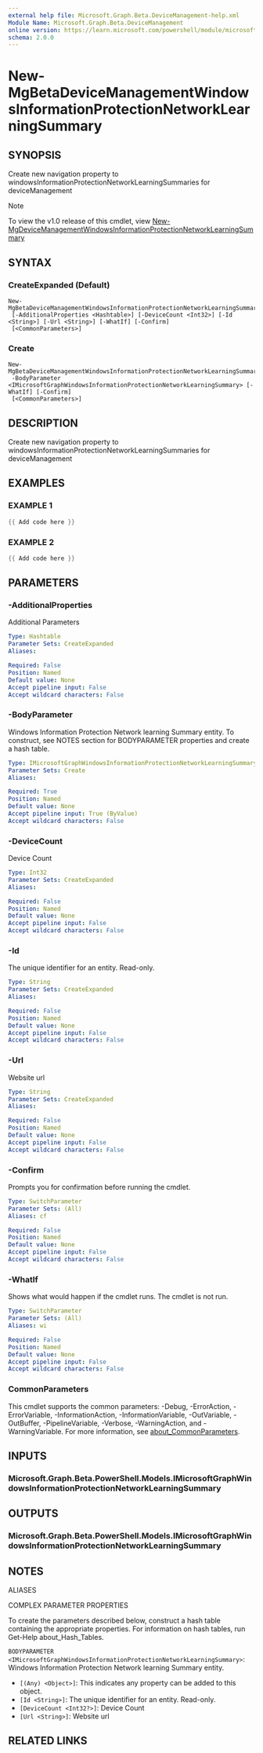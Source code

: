```yaml
---
external help file: Microsoft.Graph.Beta.DeviceManagement-help.xml
Module Name: Microsoft.Graph.Beta.DeviceManagement
online version: https://learn.microsoft.com/powershell/module/microsoft.graph.beta.devicemanagement/new-mgbetadevicemanagementwindowsinformationprotectionnetworklearningsummary
schema: 2.0.0
---
```


# New-MgBetaDeviceManagementWindowsInformationProtectionNetworkLearningSummary

## SYNOPSIS
Create new navigation property to windowsInformationProtectionNetworkLearningSummaries for deviceManagement

> [!NOTE]
> To view the v1.0 release of this cmdlet, view [New-MgDeviceManagementWindowsInformationProtectionNetworkLearningSummary](/powershell/module/Microsoft.Graph.DeviceManagement/New-MgDeviceManagementWindowsInformationProtectionNetworkLearningSummary?view=graph-powershell-v1.0)

## SYNTAX

### CreateExpanded (Default)
```
New-MgBetaDeviceManagementWindowsInformationProtectionNetworkLearningSummary
 [-AdditionalProperties <Hashtable>] [-DeviceCount <Int32>] [-Id <String>] [-Url <String>] [-WhatIf] [-Confirm]
 [<CommonParameters>]
```

### Create
```
New-MgBetaDeviceManagementWindowsInformationProtectionNetworkLearningSummary
 -BodyParameter <IMicrosoftGraphWindowsInformationProtectionNetworkLearningSummary> [-WhatIf] [-Confirm]
 [<CommonParameters>]
```

## DESCRIPTION
Create new navigation property to windowsInformationProtectionNetworkLearningSummaries for deviceManagement

## EXAMPLES

### EXAMPLE 1
```powershell
{{ Add code here }}
```

### EXAMPLE 2
```powershell
{{ Add code here }}
```

## PARAMETERS

### -AdditionalProperties
Additional Parameters

```yaml
Type: Hashtable
Parameter Sets: CreateExpanded
Aliases:

Required: False
Position: Named
Default value: None
Accept pipeline input: False
Accept wildcard characters: False
```

### -BodyParameter
Windows Information Protection Network learning Summary entity.
To construct, see NOTES section for BODYPARAMETER properties and create a hash table.

```yaml
Type: IMicrosoftGraphWindowsInformationProtectionNetworkLearningSummary
Parameter Sets: Create
Aliases:

Required: True
Position: Named
Default value: None
Accept pipeline input: True (ByValue)
Accept wildcard characters: False
```

### -DeviceCount
Device Count

```yaml
Type: Int32
Parameter Sets: CreateExpanded
Aliases:

Required: False
Position: Named
Default value: None
Accept pipeline input: False
Accept wildcard characters: False
```

### -Id
The unique identifier for an entity.
Read-only.

```yaml
Type: String
Parameter Sets: CreateExpanded
Aliases:

Required: False
Position: Named
Default value: None
Accept pipeline input: False
Accept wildcard characters: False
```

### -Url
Website url

```yaml
Type: String
Parameter Sets: CreateExpanded
Aliases:

Required: False
Position: Named
Default value: None
Accept pipeline input: False
Accept wildcard characters: False
```

### -Confirm
Prompts you for confirmation before running the cmdlet.

```yaml
Type: SwitchParameter
Parameter Sets: (All)
Aliases: cf

Required: False
Position: Named
Default value: None
Accept pipeline input: False
Accept wildcard characters: False
```

### -WhatIf
Shows what would happen if the cmdlet runs.
The cmdlet is not run.

```yaml
Type: SwitchParameter
Parameter Sets: (All)
Aliases: wi

Required: False
Position: Named
Default value: None
Accept pipeline input: False
Accept wildcard characters: False
```

### CommonParameters
This cmdlet supports the common parameters: -Debug, -ErrorAction, -ErrorVariable, -InformationAction, -InformationVariable, -OutVariable, -OutBuffer, -PipelineVariable, -Verbose, -WarningAction, and -WarningVariable. For more information, see [about_CommonParameters](http://go.microsoft.com/fwlink/?LinkID=113216).

## INPUTS

### Microsoft.Graph.Beta.PowerShell.Models.IMicrosoftGraphWindowsInformationProtectionNetworkLearningSummary
## OUTPUTS

### Microsoft.Graph.Beta.PowerShell.Models.IMicrosoftGraphWindowsInformationProtectionNetworkLearningSummary
## NOTES

ALIASES

COMPLEX PARAMETER PROPERTIES

To create the parameters described below, construct a hash table containing the appropriate properties. For information on hash tables, run Get-Help about_Hash_Tables.


`BODYPARAMETER <IMicrosoftGraphWindowsInformationProtectionNetworkLearningSummary>`: Windows Information Protection Network learning Summary entity.
  - `[(Any) <Object>]`: This indicates any property can be added to this object.
  - `[Id <String>]`: The unique identifier for an entity. Read-only.
  - `[DeviceCount <Int32?>]`: Device Count
  - `[Url <String>]`: Website url

## RELATED LINKS
